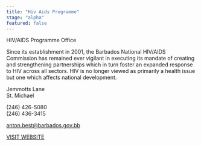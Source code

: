 ```yaml
---
title: "Hiv Aids Programme"
stage: "alpha"
featured: false
---
```


HIV/AIDS Programme Office

Since its establishment in 2001, the Barbados National HIV/AIDS Commission has remained ever vigilant in executing its mandate of creating and strengthening partnerships which in turn foster an expanded response to HIV across all sectors. HIV is no longer viewed as primarily a health issue but one which affects national development.

Jemmotts Lane  
St. Michael

(246) 426-5080  
(246) 436-3415

anton.best@barbados.gov.bb

[VISIT WEBSITE](http://www.nhacbb.org/)